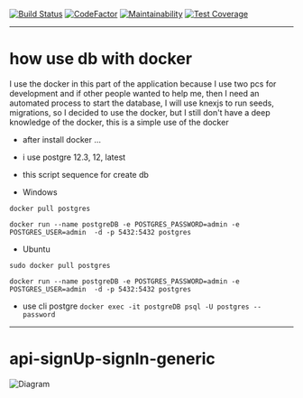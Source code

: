 [![Build Status](https://travis-ci.com/idylicaro/api-signUp-signIn-generic.svg?branch=master)](https://travis-ci.com/idylicaro/api-signUp-signIn-generic)
[![CodeFactor](https://www.codefactor.io/repository/github/idylicaro/api-signup-signin-generic/badge)](https://www.codefactor.io/repository/github/idylicaro/api-signup-signin-generic)
[![Maintainability](https://api.codeclimate.com/v1/badges/f7007fd3e90ed4243ae3/maintainability)](https://codeclimate.com/github/idylicaro/api-signUp-signIn-generic/maintainability)
[![Test Coverage](https://api.codeclimate.com/v1/badges/f7007fd3e90ed4243ae3/test_coverage)](https://codeclimate.com/github/idylicaro/api-signUp-signIn-generic/test_coverage)

---
# how use db with docker
I use the docker in this part of the application because I use two pcs for development and if other people wanted to help me, then I need an automated process to start the database, I will use knexjs to run seeds, migrations, so I decided to use the docker, but I still don't have a deep knowledge of the docker, this is a simple use of the docker 

- after install docker ...

- i use postgre 12.3, 12, latest

- this script sequence for create db

- Windows

``` docker pull postgres ```

``` docker run --name postgreDB -e POSTGRES_PASSWORD=admin -e POSTGRES_USER=admin  -d -p 5432:5432 postgres  ```

- Ubuntu

``` sudo docker pull postgres ```

``` docker run --name postgreDB -e POSTGRES_PASSWORD=admin -e POSTGRES_USER=admin  -d -p 5432:5432 postgres  ```

- use cli postgre
   ``` docker exec -it postgreDB psql -U postgres --password ```
   
---

# api-signUp-signIn-generic
![Diagram](https://github.com/idylicaro/api-condominium/blob/master/Docs/Diagrams/SignUpDiagram.png)
